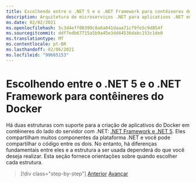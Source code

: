 ```yaml
---
title: Escolhendo entre o .NET 5 e o .NET Framework para contêineres do Docker
description: Arquitetura de microserviços .NET para aplicativos .NET em contêineres | Escolhendo entre o .NET 5 e o .NET Framework para contêineres do Docker
ms.date: 02/02/2021
ms.openlocfilehash: 5c3d4eff00399c8a6a041daaa71cf9fe5c9d854f
ms.sourcegitcommit: ddf7edb67715a5b9a45e3dd44536dabc153c1de0
ms.translationtype: MT
ms.contentlocale: pt-BR
ms.lasthandoff: 02/06/2021
ms.locfileid: "99665153"
---
```

# <a name="choosing-between-net-5-and-net-framework-for-docker-containers"></a>Escolhendo entre o .NET 5 e o .NET Framework para contêineres do Docker

Há duas estruturas com suporte para a criação de aplicativos do Docker em contêineres do lado do servidor com .NET: [.NET Framework e .NET 5](https://dotnet.microsoft.com/download). Eles compartilham muitos componentes da plataforma .NET e você pode compartilhar o código entre os dois. No entanto, há diferenças fundamentais entre eles e a estrutura a ser usada dependerá do que você deseja realizar. Esta seção fornece orientações sobre quando escolher cada estrutura.

>[!div class="step-by-step"]
>[Anterior](../container-docker-introduction/docker-containers-images-registries.md) 
> [Avançar](general-guidance.md)
